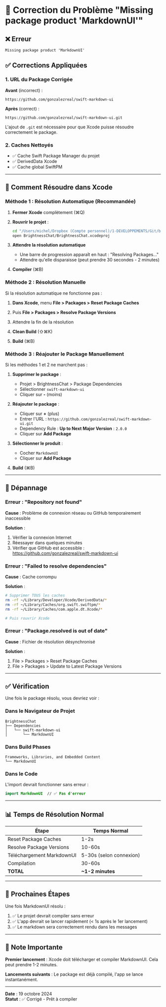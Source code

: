 # 🔧 Correction du Problème "Missing package product 'MarkdownUI'"

## ❌ Erreur

```
Missing package product 'MarkdownUI'
```

## ✅ Corrections Appliquées

### 1. URL du Package Corrigée

**Avant** (incorrect) :
```
https://github.com/gonzalezreal/swift-markdown-ui
```

**Après** (correct) :
```
https://github.com/gonzalezreal/swift-markdown-ui.git
```

L'ajout de `.git` est nécessaire pour que Xcode puisse résoudre correctement le package.

### 2. Caches Nettoyés

- ✅ Cache Swift Package Manager du projet
- ✅ DerivedData Xcode
- ✅ Cache global SwiftPM

---

## 🚀 Comment Résoudre dans Xcode

### Méthode 1 : Résolution Automatique (Recommandée)

1. **Fermer Xcode** complètement (⌘Q)

2. **Rouvrir le projet** :
   ```bash
   cd "/Users/michel/Dropbox (Compte personnel)/1-DEVELOPPEMENTS/Git/brightnessaiv3/front/ios"
   open BrightnessChat/BrightnessChat.xcodeproj
   ```

3. **Attendre la résolution automatique**
   - Une barre de progression apparaît en haut : "Resolving Packages..."
   - Attendre qu'elle disparaisse (peut prendre 30 secondes - 2 minutes)

4. **Compiler** (⌘B)

### Méthode 2 : Résolution Manuelle

Si la résolution automatique ne fonctionne pas :

1. **Dans Xcode**, menu **File > Packages > Reset Package Caches**

2. Puis **File > Packages > Resolve Package Versions**

3. Attendre la fin de la résolution

4. **Clean Build** (⇧⌘K)

5. **Build** (⌘B)

### Méthode 3 : Réajouter le Package Manuellement

Si les méthodes 1 et 2 ne marchent pas :

1. **Supprimer le package** :
   - Projet > BrightnessChat > Package Dependencies
   - Sélectionner `swift-markdown-ui`
   - Cliquer sur **-** (moins)

2. **Réajouter le package** :
   - Cliquer sur **+** (plus)
   - Entrer l'URL : `https://github.com/gonzalezreal/swift-markdown-ui.git`
   - Dependency Rule : **Up to Next Major Version** : `2.0.0`
   - Cliquer sur **Add Package**

3. **Sélectionner le produit** :
   - Cocher `MarkdownUI`
   - Cliquer sur **Add Package**

4. **Build** (⌘B)

---

## 🐛 Dépannage

### Erreur : "Repository not found"

**Cause** : Problème de connexion réseau ou GitHub temporairement inaccessible

**Solution** :
1. Vérifier la connexion Internet
2. Réessayer dans quelques minutes
3. Vérifier que GitHub est accessible : https://github.com/gonzalezreal/swift-markdown-ui

### Erreur : "Failed to resolve dependencies"

**Cause** : Cache corrompu

**Solution** :
```bash
# Supprimer TOUS les caches
rm -rf ~/Library/Developer/Xcode/DerivedData/*
rm -rf ~/Library/Caches/org.swift.swiftpm/*
rm -rf ~/Library/Caches/com.apple.dt.Xcode/*

# Puis rouvrir Xcode
```

### Erreur : "Package.resolved is out of date"

**Cause** : Fichier de résolution désynchronisé

**Solution** :
1. File > Packages > Reset Package Caches
2. File > Packages > Update to Latest Package Versions

---

## ✅ Vérification

Une fois le package résolu, vous devriez voir :

### Dans le Navigateur de Projet

```
BrightnessChat
├── Dependencies
│   └── swift-markdown-ui
│       └── MarkdownUI
```

### Dans Build Phases

```
Frameworks, Libraries, and Embedded Content
└── MarkdownUI
```

### Dans le Code

L'import devrait fonctionner sans erreur :
```swift
import MarkdownUI  // ✅ Pas d'erreur
```

---

## 📊 Temps de Résolution Normal

| Étape | Temps Normal |
|-------|--------------|
| Reset Package Caches | 1-2s |
| Resolve Package Versions | 10-60s |
| Téléchargement MarkdownUI | 5-30s (selon connexion) |
| Compilation | 30-60s |
| **TOTAL** | **~1-2 minutes** |

---

## 🎯 Prochaines Étapes

Une fois MarkdownUI résolu :

1. ✅ Le projet devrait compiler sans erreur
2. ✅ L'app devrait se lancer rapidement (< 1s après le 1er lancement)
3. ✅ Le markdown sera correctement rendu dans les messages

---

## 📝 Note Importante

**Premier lancement** : Xcode doit télécharger et compiler MarkdownUI. Cela peut prendre 1-2 minutes.

**Lancements suivants** : Le package est déjà compilé, l'app se lance instantanément.

---

**Date** : 19 octobre 2024  
**Statut** : ✅ Corrigé - Prêt à compiler

